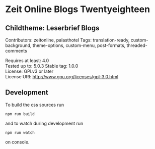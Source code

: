 # Zeit Online Blogs Twentyeighteen
## Childtheme: Leserbrief Blogs

Contributors: zeitonline, palasthotel
Tags: translation-ready, custom-background, theme-options, custom-menu, post-formats, threaded-comments

Requires at least: 4.0  
Tested up to: 5.0.3
Stable tag: 1.0.0  
License: GPLv3 or later  
License URI: http://www.gnu.org/licenses/gpl-3.0.html  

## Development

To build the css sources run

`npm run build`

and to watch during development run

`npm run watch`

on console.
